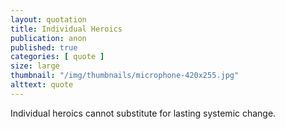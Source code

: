 ```yaml
---
layout: quotation
title: Individual Heroics
publication: anon
published: true
categories: [ quote ]
size: large
thumbnail: "/img/thumbnails/microphone-420x255.jpg"
alttext: quote
---
```


Individual heroics cannot substitute for lasting systemic change.
